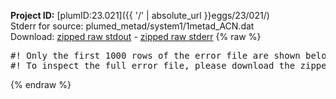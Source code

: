 **Project ID:** [plumID:23.021]({{ '/' | absolute_url }}eggs/23/021/)  
Stderr for source:  plumed_metad/system1/1metad_ACN.dat   
Download: [zipped raw stdout](1metad_ACN.dat.plumed.stdout.txt.zip) - [zipped raw stderr](1metad_ACN.dat.plumed.stderr.txt.zip) 
{% raw %}
<pre>
#! Only the first 1000 rows of the error file are shown below
#! To inspect the full error file, please download the zipped raw stderr file above
</pre>
{% endraw %}
